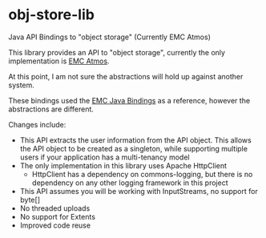 obj-store-lib
=============

Java API Bindings to "object storage" (Currently EMC Atmos)

This library provides an API to "object storage", currently the only implementation is [EMC Atmos](http://www.emc.com/atmos).

At this point, I am not sure the abstractions will hold up against another system.

These bindings used the [EMC Java Bindings](http://code.google.com/p/atmos-java/) as a reference, however the abstractions are different.

Changes include:

 * This API extracts the user information from the API object.
   This allows the API object to be created as a singleton, while supporting multiple users if your application has a multi-tenancy model
 * The only implementation in this library uses Apache HttpClient
   * HttpClient has a dependency on commons-logging, but there is no dependency on any other logging framework in this project
 * This API assumes you will be working with InputStreams, no support for byte[]
 * No threaded uploads
 * No support for Extents
 * Improved code reuse